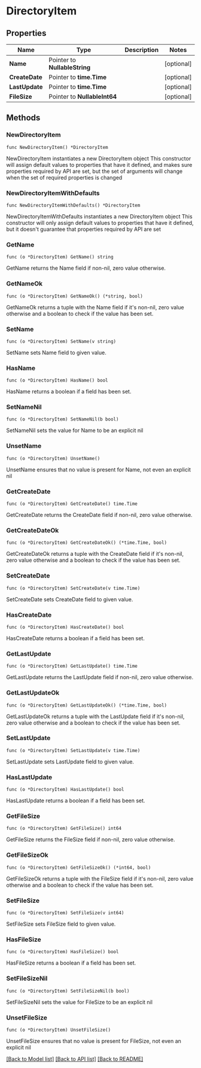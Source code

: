 # DirectoryItem

## Properties

Name | Type | Description | Notes
------------ | ------------- | ------------- | -------------
**Name** | Pointer to **NullableString** |  | [optional] 
**CreateDate** | Pointer to **time.Time** |  | [optional] 
**LastUpdate** | Pointer to **time.Time** |  | [optional] 
**FileSize** | Pointer to **NullableInt64** |  | [optional] 

## Methods

### NewDirectoryItem

`func NewDirectoryItem() *DirectoryItem`

NewDirectoryItem instantiates a new DirectoryItem object
This constructor will assign default values to properties that have it defined,
and makes sure properties required by API are set, but the set of arguments
will change when the set of required properties is changed

### NewDirectoryItemWithDefaults

`func NewDirectoryItemWithDefaults() *DirectoryItem`

NewDirectoryItemWithDefaults instantiates a new DirectoryItem object
This constructor will only assign default values to properties that have it defined,
but it doesn't guarantee that properties required by API are set

### GetName

`func (o *DirectoryItem) GetName() string`

GetName returns the Name field if non-nil, zero value otherwise.

### GetNameOk

`func (o *DirectoryItem) GetNameOk() (*string, bool)`

GetNameOk returns a tuple with the Name field if it's non-nil, zero value otherwise
and a boolean to check if the value has been set.

### SetName

`func (o *DirectoryItem) SetName(v string)`

SetName sets Name field to given value.

### HasName

`func (o *DirectoryItem) HasName() bool`

HasName returns a boolean if a field has been set.

### SetNameNil

`func (o *DirectoryItem) SetNameNil(b bool)`

 SetNameNil sets the value for Name to be an explicit nil

### UnsetName
`func (o *DirectoryItem) UnsetName()`

UnsetName ensures that no value is present for Name, not even an explicit nil
### GetCreateDate

`func (o *DirectoryItem) GetCreateDate() time.Time`

GetCreateDate returns the CreateDate field if non-nil, zero value otherwise.

### GetCreateDateOk

`func (o *DirectoryItem) GetCreateDateOk() (*time.Time, bool)`

GetCreateDateOk returns a tuple with the CreateDate field if it's non-nil, zero value otherwise
and a boolean to check if the value has been set.

### SetCreateDate

`func (o *DirectoryItem) SetCreateDate(v time.Time)`

SetCreateDate sets CreateDate field to given value.

### HasCreateDate

`func (o *DirectoryItem) HasCreateDate() bool`

HasCreateDate returns a boolean if a field has been set.

### GetLastUpdate

`func (o *DirectoryItem) GetLastUpdate() time.Time`

GetLastUpdate returns the LastUpdate field if non-nil, zero value otherwise.

### GetLastUpdateOk

`func (o *DirectoryItem) GetLastUpdateOk() (*time.Time, bool)`

GetLastUpdateOk returns a tuple with the LastUpdate field if it's non-nil, zero value otherwise
and a boolean to check if the value has been set.

### SetLastUpdate

`func (o *DirectoryItem) SetLastUpdate(v time.Time)`

SetLastUpdate sets LastUpdate field to given value.

### HasLastUpdate

`func (o *DirectoryItem) HasLastUpdate() bool`

HasLastUpdate returns a boolean if a field has been set.

### GetFileSize

`func (o *DirectoryItem) GetFileSize() int64`

GetFileSize returns the FileSize field if non-nil, zero value otherwise.

### GetFileSizeOk

`func (o *DirectoryItem) GetFileSizeOk() (*int64, bool)`

GetFileSizeOk returns a tuple with the FileSize field if it's non-nil, zero value otherwise
and a boolean to check if the value has been set.

### SetFileSize

`func (o *DirectoryItem) SetFileSize(v int64)`

SetFileSize sets FileSize field to given value.

### HasFileSize

`func (o *DirectoryItem) HasFileSize() bool`

HasFileSize returns a boolean if a field has been set.

### SetFileSizeNil

`func (o *DirectoryItem) SetFileSizeNil(b bool)`

 SetFileSizeNil sets the value for FileSize to be an explicit nil

### UnsetFileSize
`func (o *DirectoryItem) UnsetFileSize()`

UnsetFileSize ensures that no value is present for FileSize, not even an explicit nil

[[Back to Model list]](../README.md#documentation-for-models) [[Back to API list]](../README.md#documentation-for-api-endpoints) [[Back to README]](../README.md)


